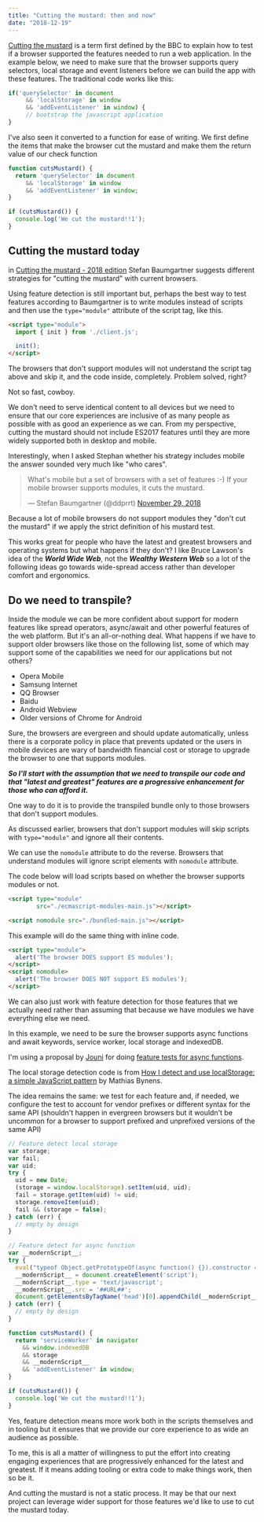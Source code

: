 ```yaml
---
title: "Cutting the mustard: then and now"
date: "2018-12-19"
---
```


[Cutting the mustard](http://responsivenews.co.uk/post/18948466399/cutting-the-mustard) is a term first defined by the BBC to explain how to test if a browser supported the features needed to run a web application. In the example below, we need to make sure that the browser supports query selectors, local storage and event listeners before we can build the app with these features. The traditional code works like this:

```js
if('querySelector' in document
     && 'localStorage' in window
     && 'addEventListener' in window) {
     // bootstrap the javascript application
}
```

I've also seen it converted to a function for ease of writing. We first define the items that make the browser cut the mustard and make them the return value of our check function

```js
function cutsMustard() {
  return 'querySelector' in document
     && 'localStorage' in window
     && 'addEventListener' in window;
}

if (cutsMustard()) {
  console.log('We cut the mustard!!1');
}
```

## Cutting the mustard today

in [Cutting the mustard - 2018 edition](https://fettblog.eu/cutting-the-mustard-2018/) Stefan Baumgartner suggests different strategies for "cutting the mustard" with current browsers.

Using feature detection is still important but, perhaps the best way to test features according to Baumgartner is to write modules instead of scripts and then use the `type="module"` attribute of the script tag, like this.

```html
<script type="module">
  import { init } from './client.js';

  init();
</script>
```

The browsers that don't support modules will not understand the script tag above and skip it, and the code inside, completely. Problem solved, right?

Not so fast, cowboy.

We don't need to serve identical content to all devices but we need to ensure that our core experiences are inclusive of as many people as possible with as good an experience as we can. From my perspective, cutting the mustard should not include ES2017 features until they are more widely supported both in desktop and mobile.

Interestingly, when I asked Stephan whether his strategy includes mobile the answer sounded very much like "who cares".

<blockquote class="twitter-tweet" data-lang="en"><p lang="en" dir="ltr">What's mobile but a set of browsers with a set of features :-) If your mobile browser supports modules, it cuts the mustard.</p>— Stefan Baumgartner (@ddprrt) <a href="https://twitter.com/ddprrt/status/1068029781764116481?ref_src=twsrc%5Etfw">November 29, 2018</a></blockquote>

<script async src="https://platform.twitter.com/widgets.js" charset="utf-8"></script>

Because a lot of mobile browsers do not support modules they "don't cut the mustard" if we apply the strict definition of his mustard test.

This works great for people who have the latest and greatest browsers and operating systems but what happens if they don't? I like Bruce Lawson's idea of the **_World Wide Web_**, not the **_Wealthy Western Web_** so a lot of the following ideas go towards wide-spread access rather than developer comfort and ergonomics.

## Do we need to transpile?

Inside the module we can be more confident about support for modern features like spread operators, async/await and other powerful features of the web platform. But it's an all-or-nothing deal. What happens if we have to support older browsers like those on the following list, some of which may support some of the capabilities we need for our applications but not others?

- Opera Mobile
- Samsung Internet
- QQ Browser
- Baidu
- Android Webview
- Older versions of Chrome for Android

Sure, the browsers are evergreen and should update automatically, unless there is a corporate policy in place that prevents updated or the users in mobile devices are wary of bandwidth financial cost or storage to upgrade the browser to one that supports modules.

**_So I'll start with the assumption that we need to transpile our code and that "latest and greatest" features are a progressive enhancement for those who can afford it._**

One way to do it is to provide the transpiled bundle only to those browsers that don't support modules.

As discussed earlier, browsers that don't support modules will skip scripts with `type="module"` and ignore all their contents.

We can use the `nomodule` attribute to do the reverse. Browsers that understand modules will ignore script elements with `nomodule` attribute.

The code below will load scripts based on whether the browser supports modules or not.

```html
<script type="module"
        src="./ecmascript-modules-main.js"></script>

<script nomodule src="./bundled-main.js"></script>
```

This example will do the same thing with inline code.

```html
<script type="module">
  alert('The browser DOES support ES modules');
</script>
<script nomodule>
  alert('The browser DOES NOT support ES modules');
</script>
```

We can also just work with feature detection for those features that we actually need rather than assuming that because we have modules we have everything else we need.

In this example, we need to be sure the browser supports async functions and await keywords, service worker, local storage and indexedDB.

I'm using a proposal by [Jouni](https://twitter.com/jouni_kantola) for doing [feature tests for async functions](https://github.com/jouni-kantola/webpack-promote-modern-browsers/blob/master/ViewTemplates/modern-script-view-template.tmpl).

The local storage detection code is from [How I detect and use localStorage: a simple JavaScript pattern](https://mathiasbynens.be/notes/localstorage-pattern) by Mathias Bynens.

The idea remains the same: we test for each feature and, if needed, we configure the test to account for vendor prefixes or different syntax for the same API (shouldn't happen in evergreen browsers but it wouldn't be uncommon for a browser to support prefixed and unprefixed versions of the same API)

```js
// Feature detect local storage
var storage;
var fail;
var uid;
try {
  uid = new Date;
  (storage = window.localStorage).setItem(uid, uid);
  fail = storage.getItem(uid) != uid;
  storage.removeItem(uid);
  fail && (storage = false);
} catch (err) {
  // empty by design
}

// Feature detect for async function
var __modernScript__;
try {
  eval("typeof Object.getPrototypeOf(async function() {}).constructor === 'function'");
  __modernScript__ = document.createElement('script');
  __modernScript__.type = 'text/javascript';
  __modernScript__.src = '##URL##';
  document.getElementsByTagName('head')[0].appendChild(__modernScript__);
} catch (err) {
  // empty by design
}

function cutsMustard() {
  return 'serviceWorker' in navigator
    && window.indexedDB
    && storage
    && __modernScript__
    && 'addEventListener' in window;
}

if (cutsMustard()) {
  console.log('We cut the mustard!!1');
}
```

Yes, feature detection means more work both in the scripts themselves and in tooling but it ensures that we provide our core experience to as wide an audience as possible.

To me, this is all a matter of willingness to put the effort into creating engaging experiences that are progressively enhanced for the latest and greatest. If it means adding tooling or extra code to make things work, then so be it.

And cutting the mustard is not a static process. It may be that our next project can leverage wider support for those features we'd like to use to cut the mustard today.
